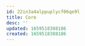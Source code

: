 ```yaml
---
id: 22in3a4alppuplycf06qe9l
title: Core
desc: ''
updated: 1659518388186
created: 1659518388186
---
```

